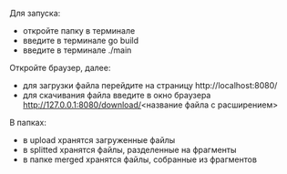Для запуска:
- откройте папку в терминале
- введите в терминале go build
- введите в терминале ./main

Откройте браузер, далее:
- для загрузки файла перейдите на страницу http://localhost:8080/
- для скачивания файла введите в окно браузера http://127.0.0.1:8080/download/<название файла с расширением>

В папках:
- в upload хранятся загруженные файлы
- в splitted хранятся файлы, разделенные на фрагменты
- в папке merged хранятся файлы, собранные из фрагментов
